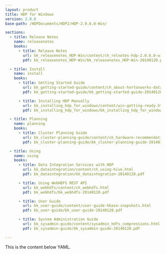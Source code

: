 ```yaml
---
layout: product
title: HDP for Windows
version: 2.0.6
base-path: /HDPDocuments/HDP2/HDP-2.0.6.0-Win/

sections:
  - title: Release Notes
    name: releasenotes
    books:
      - title: Release Notes
        url: bk_releasenotes_HDP-Win/content/ch_relnotes-hdp-2.0.6.0-win.html
        pdf: bk_releasenotes_HDP-Win/bk_releasenotes_HDP-Win-20140120.pdf

  - title: Install
    name: install
    books:
      - title: Getting Started Guide
        url: bk_getting-started-guide/content/ch_about-hortonworks-data-platform.html
        pdf: bk_getting-started-guide/bk_getting-started-guide-20140120.pdf

      - title: Installing HDP Manually
        url: bk_installing_hdp_for_windows/content/win-getting-ready.html
        pdf: bk_installing_hdp_for_windows/bk_installing_hdp_for_windows-20140120.pdf

  - title: Planning
    name: planning
    books:
      - title: Cluster Planning Guide
        url: bk_cluster-planning-guide/content/ch_hardware-recommendations.html
        pdf: bk_cluster-planning-guide/bk_cluster-planning-guide-20140120.pdf

  - title: Using
    name: using
    books:
      - title: Data Integration Services with HDP
        url: bk_dataintegration/content/ch_using-hive.html
        pdf: bk_dataintegration/bk_dataintegration-20140120.pdf

      - title: Using WebHDFS REST API
        url: bk_webhdfs/content/ch_webhdfs.html
        pdf: bk_webhdfs/bk_webhdfs-20140120.pdf

      - title: User Guide
        url: bk_user-guide/content/user-guide-hbase-snapshots.html
        pdf: bk_user-guide/bk_user-guide-20140120.pdf

      - title: System Administration Guide
        url: bk_sysadmin-guide/content/sysadmin_hdfs_compressions.html
        pdf: bk_sysadmin-guide/bk_sysadmin-guide-20140120.pdf

---
```


This is the content below YAML.
